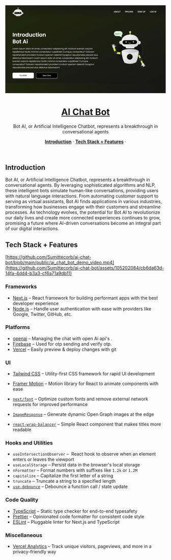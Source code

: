 <a href="https://aichatbot-web.vercel.app/">
  <img alt="AI Chat Bot" src="https://github.com/Sumittecorb/ai-chat-bot/blob/main/public/ai-chat-bot.png">
  <h1 align="center">AI Chat Bot</h1>
</a>

<p align="center">
 Bot AI, or Artificial Intelligence Chatbot, represents a breakthrough in conversational agents
</p>






<p align="center">
  <a href="#introduction"><strong>Introduction</strong></a> ·
  <a href="#tech-stack--features"><strong>Tech Stack + Features</strong></a> ·
</p>
<br/>

## Introduction

Bot AI, or Artificial Intelligence Chatbot, represents a breakthrough in conversational agents. By leveraging sophisticated algorithms and NLP, these intelligent bots simulate human-like conversations, providing users with natural language interactions. From automating customer support to serving as virtual assistants, Bot AI finds applications in various industries, transforming how businesses engage with their customers and streamline processes. As technology evolves, the potential for Bot AI to revolutionize our daily lives and create more connected experiences continues to grow, promising a future where AI-driven conversations become an integral part of our digital interactions.



 ## Tech Stack + Features

[https://github.com/Sumittecorb/ai-chat-bot/blob/main/public/ai_chat_bot_demo_video.mp4](https://github.com/Sumittecorb/ai-chat-bot/assets/105202084/cb6da63d-14fa-4dd4-b3a3-cf6a71a9db11)

### Frameworks

- [Next.js](https://nextjs.org/) – React framework for building performant apps with the best developer experience
- [Node.js](https://authjs.dev/) – Handle user authentication with ease with providers like Google, Twitter, GitHub, etc.



### Platforms
- [openai](https://openai.com/) – Managing the chat with open Ai api's .
- [Firebase](https://firebase.google.com/) – Used for otp sending and verify otp.
- [Vercel](https://vercel.com/) – Easily preview & deploy changes with git

### UI

- [Tailwind CSS](https://tailwindcss.com/) – Utility-first CSS framework for rapid UI development

- [Framer Motion](https://framer.com/motion) – Motion library for React to animate components with ease

- [`next/font`](https://nextjs.org/docs/basic-features/font-optimization) – Optimize custom fonts and remove external network requests for improved performance
- [`ImageResponse`](https://beta.nextjs.org/docs/api-reference/image-response) – Generate dynamic Open Graph images at the edge
- [`react-wrap-balancer`](https://github.com/shuding/react-wrap-balancer) – Simple React component that makes titles more readable

### Hooks and Utilities

- `useIntersectionObserver` –  React hook to observe when an element enters or leaves the viewport
- `useLocalStorage` – Persist data in the browser's local storage
- `nFormatter` – Format numbers with suffixes like `1.2k` or `1.2M`
- `capitalize` – Capitalize the first letter of a string
- `truncate` – Truncate a string to a specified length
- [`use-debounce`](https://www.npmjs.com/package/use-debounce) – Debounce a function call / state update

### Code Quality

- [TypeScript](https://www.typescriptlang.org/) – Static type checker for end-to-end typesafety
- [Prettier](https://prettier.io/) – Opinionated code formatter for consistent code style
- [ESLint](https://eslint.org/) – Pluggable linter for Next.js and TypeScript

### Miscellaneous

- [Vercel Analytics](https://vercel.com/analytics) – Track unique visitors, pageviews, and more in a privacy-friendly way

